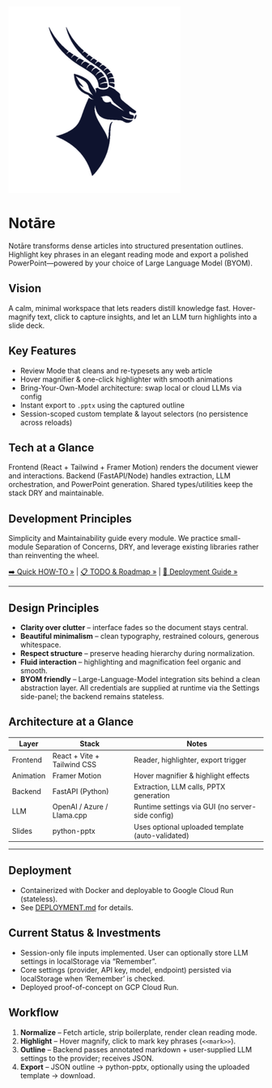 ![Notāre Logo](assets/logo/notare-logo-dark.png)

# Notāre

Notāre transforms dense articles into structured presentation outlines. Highlight key phrases in an elegant reading mode and export a polished PowerPoint—powered by your choice of Large Language Model (BYOM).

## Vision
A calm, minimal workspace that lets readers distill knowledge fast. Hover-magnify text, click to capture insights, and let an LLM turn highlights into a slide deck.

## Key Features
- Review Mode that cleans and re-typesets any web article
- Hover magnifier & one-click highlighter with smooth animations
- Bring-Your-Own-Model architecture: swap local or cloud LLMs via config
- Instant export to `.pptx` using the captured outline
- Session-scoped custom template & layout selectors (no persistence across reloads)

## Tech at a Glance
Frontend (React + Tailwind + Framer Motion) renders the document viewer and interactions. Backend (FastAPI/Node) handles extraction, LLM orchestration, and PowerPoint generation. Shared types/utilities keep the stack DRY and maintainable.

## Development Principles
Simplicity and Maintainability guide every module. We practice small-module Separation of Concerns, DRY, and leverage existing libraries rather than reinventing the wheel.

[➡️ Quick HOW-TO »](./HOWTO.md) | [📋 TODO & Roadmap »](./TODO.md) | [🚀 Deployment Guide »](./DEPLOYMENT.md)

---

## Design Principles
- **Clarity over clutter** – interface fades so the document stays central.
- **Beautiful minimalism** – clean typography, restrained colours, generous whitespace.
- **Respect structure** – preserve heading hierarchy during normalization.
- **Fluid interaction** – highlighting and magnification feel organic and smooth.
- **BYOM friendly** – Large-Language-Model integration sits behind a clean abstraction layer. All credentials are supplied at runtime via the Settings side-panel; the backend remains stateless.

## Architecture at a Glance
| Layer      | Stack                         | Notes                                   |
|------------|------------------------------|-----------------------------------------|
| Frontend   | React + Vite + Tailwind CSS  | Reader, highlighter, export trigger     |
| Animation  | Framer Motion                | Hover magnifier & highlight effects     |
| Backend    | FastAPI (Python)             | Extraction, LLM calls, PPTX generation  |
| LLM        | OpenAI / Azure / Llama.cpp   | Runtime settings via GUI (no server-side config) |
| Slides     | python-pptx                  | Uses optional uploaded template (auto-validated) |

---

## Deployment
- Containerized with Docker and deployable to Google Cloud Run (stateless).
- See [DEPLOYMENT.md](./DEPLOYMENT.md) for details.

## Current Status & Investments
- Session-only file inputs implemented. User can optionally store LLM settings in localStorage via “Remember”.
- Core settings (provider, API key, model, endpoint) persisted via localStorage when ‘Remember’ is checked.
- Deployed proof-of-concept on GCP Cloud Run.

## Workflow
1. **Normalize** – Fetch article, strip boilerplate, render clean reading mode.
2. **Highlight** – Hover magnify, click to mark key phrases (`<<mark>>`).
3. **Outline** – Backend passes annotated markdown + user-supplied LLM settings to the provider; receives JSON.
4. **Export** – JSON outline → python-pptx, optionally using the uploaded template → download.